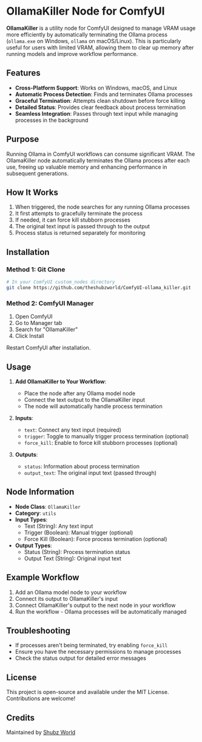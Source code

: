 
# OllamaKiller Node for ComfyUI

**OllamaKiller** is a utility node for ComfyUI designed to manage VRAM usage more efficiently by automatically terminating the Ollama process (`ollama.exe` on Windows, `ollama` on macOS/Linux). This is particularly useful for users with limited VRAM, allowing them to clear up memory after running models and improve workflow performance.

## Features

- **Cross-Platform Support**: Works on Windows, macOS, and Linux
- **Automatic Process Detection**: Finds and terminates Ollama processes
- **Graceful Termination**: Attempts clean shutdown before force killing
- **Detailed Status**: Provides clear feedback about process termination
- **Seamless Integration**: Passes through text input while managing processes in the background

## Purpose

Running Ollama in ComfyUI workflows can consume significant VRAM. The OllamaKiller node automatically terminates the Ollama process after each use, freeing up valuable memory and enhancing performance in subsequent generations.

## How It Works

1. When triggered, the node searches for any running Ollama processes
2. It first attempts to gracefully terminate the process
3. If needed, it can force kill stubborn processes
4. The original text input is passed through to the output
5. Process status is returned separately for monitoring

## Installation

### Method 1: Git Clone
```bash
# In your ComfyUI custom_nodes directory
git clone https://github.com/theshubzworld/ComfyUI-ollama_killer.git
```

### Method 2: ComfyUI Manager
1. Open ComfyUI
2. Go to Manager tab
3. Search for "OllamaKiller"
4. Click Install

Restart ComfyUI after installation.

## Usage

1. **Add OllamaKiller to Your Workflow**:
   - Place the node after any Ollama model node
   - Connect the text output to the OllamaKiller input
   - The node will automatically handle process termination

2. **Inputs**:
   - `text`: Connect any text input (required)
   - `trigger`: Toggle to manually trigger process termination (optional)
   - `force_kill`: Enable to force kill stubborn processes (optional)

3. **Outputs**:
   - `status`: Information about process termination
   - `output_text`: The original input text (passed through)

## Node Information

- **Node Class**: `OllamaKiller`
- **Category**: `utils`
- **Input Types**:
  - Text (String): Any text input
  - Trigger (Boolean): Manual trigger (optional)
  - Force Kill (Boolean): Force process termination (optional)
- **Output Types**:
  - Status (String): Process termination status
  - Output Text (String): Original input text

## Example Workflow

1. Add an Ollama model node to your workflow
2. Connect its output to OllamaKiller's input
3. Connect OllamaKiller's output to the next node in your workflow
4. Run the workflow - Ollama processes will be automatically managed

## Troubleshooting

- If processes aren't being terminated, try enabling `force_kill`
- Ensure you have the necessary permissions to manage processes
- Check the status output for detailed error messages

## License

This project is open-source and available under the MIT License. Contributions are welcome!

## Credits

Maintained by [Shubz World](https://github.com/theshubzworld)
